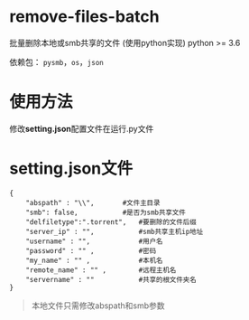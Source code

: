 # remove-files-batch
批量删除本地或smb共享的文件
(使用python实现)
python >= 3.6

依赖包：
`pysmb`，`os`，`json`

# 使用方法
修改**setting.json**配置文件在运行.py文件

# setting.json文件
```
{
    "abspath" : "\\",       #文件主目录
    "smb": false,           #是否为smb共享文件
    "delfiletype":".torrent",   #要删除的文件后缀
    "server_ip" : "",           #smb共享主机ip地址
    "username" : "",            #用户名                
    "password" : "" ,           #密码                
    "my_name" : "" ,            #本机名              
    "remote_name" : "" ,        #远程主机名        
    "servername" : ""           #共享的根文件夹名
}
```
>本地文件只需修改abspath和smb参数
